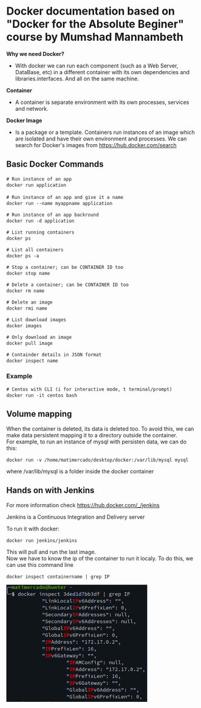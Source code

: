 # Docker documentation based on "Docker for the Absolute Beginer" course by Mumshad Mannambeth

**Why we need Docker?**

- With docker we can run each component (such as a Web Server, DataBase, etc) in a different container with its own dependencies and libraries.interfaces. And all on the same machine. 

**Container**

 - A container is separate environment with its own processes, services and network.

**Docker Image**

- Is a package or a template. Containers run instances of an image which are isolated and have their own environment and processes. We can search for Docker's images from https://hub.docker.com/search


## Basic Docker Commands

```
# Run instance of an app
docker run application

# Run instance of an app and give it a name
docker run --name myappname application
```

```
# Run instance of an app backround
docker run -d application
```

```
# List running containers
docker ps
```

```
# List all containers
docker ps -a
```

```
# Stop a container; can be CONTAINER ID too
docker stop name
```

```
# Delete a container; can be CONTAINER ID too
docker rm name
```

```
# Delete an image
docker rmi name
```

```
# List download images
docker images
```

```
# Only download an image
docker pull image
```

```
# Containder details in JSON format
docker inspect name
```

### Example

```
# Centos with CLI (i for interactive mode, t terminal/prompt)
docker run -it centos bash
```

## Volume mapping
When the container is deleted, its data is deleted too. To avoid this, we can make data persistent mapping it to a directory outside the container.\
For example, to run an instance of mysql with persisten data, we can do this:
```
docker run -v /home/matimercado/desktop/docker:/var/lib/mysql mysql
```
 where /var/lib/mysql is a folder inside the docker container


## Hands on with Jenkins
For more information check https://hub.docker.com/_/jenkins

Jenkins is a Continuous Integration and Delivery server

To run it with docker:
```
docker run jenkins/jenkins
```
This will pull and run the last image.\
Now we have to know the ip of the container to run it localy. To do this, we can use this command line
```
docker inspect containername | grep IP
```
![docker_container](docker/images/docker_inspect_containername_grep_IP.png)
